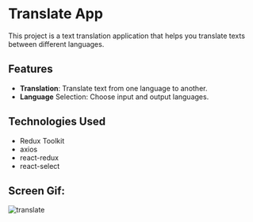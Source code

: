 # Translate App
This project is a text translation application that helps you translate texts between different languages.

## Features

- **Translation**: Translate text from one language to another.
- **Language** Selection: Choose input and output languages.

## Technologies Used

- Redux Toolkit
- axios
- react-redux
- react-select

## Screen Gif: 
![translate](https://github.com/user-attachments/assets/21b22b94-7ceb-44d2-b09e-e863f905bfd1)

